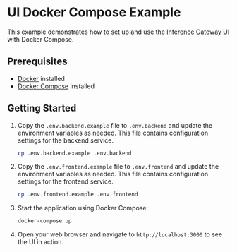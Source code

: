 # UI Docker Compose Example

This example demonstrates how to set up and use the [Inference Gateway UI](https://github.com/inference-gateway/ui) with Docker Compose.

## Prerequisites

- [Docker](https://www.docker.com/get-started) installed
- [Docker Compose](https://docs.docker.com/compose/install/) installed

## Getting Started

1. Copy the `.env.backend.example` file to `.env.backend` and update the environment variables as needed. This file contains configuration settings for the backend service.

   ```sh
   cp .env.backend.example .env.backend
   ```

2. Copy the `.env.frontend.example` file to `.env.frontend` and update the environment variables as needed. This file contains configuration settings for the frontend service.

   ```sh
   cp .env.frontend.example .env.frontend
   ```

3. Start the application using Docker Compose:

   ```sh
   docker-compose up
   ```

4. Open your web browser and navigate to `http://localhost:3000` to see the UI in action.
